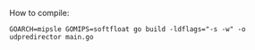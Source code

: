 How to compile:

```
GOARCH=mipsle GOMIPS=softfloat go build -ldflags="-s -w" -o udpredirector main.go
```